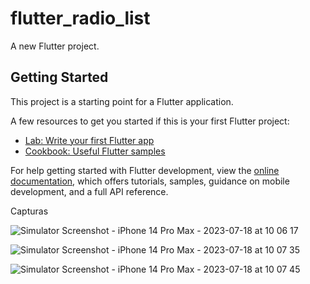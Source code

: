# flutter_radio_list

A new Flutter project.

## Getting Started

This project is a starting point for a Flutter application.

A few resources to get you started if this is your first Flutter project:

- [Lab: Write your first Flutter app](https://docs.flutter.dev/get-started/codelab)
- [Cookbook: Useful Flutter samples](https://docs.flutter.dev/cookbook)

For help getting started with Flutter development, view the
[online documentation](https://docs.flutter.dev/), which offers tutorials,
samples, guidance on mobile development, and a full API reference.


Capturas

![Simulator Screenshot - iPhone 14 Pro Max - 2023-07-18 at 10 06 17](https://github.com/RogerCuesta/radio_list/assets/25230461/b38880c4-23a8-41d3-8d09-8021702ebdfc)

![Simulator Screenshot - iPhone 14 Pro Max - 2023-07-18 at 10 07 35](https://github.com/RogerCuesta/radio_list/assets/25230461/518f22ce-097d-4743-9f58-2d3426d0806b)

![Simulator Screenshot - iPhone 14 Pro Max - 2023-07-18 at 10 07 45](https://github.com/RogerCuesta/radio_list/assets/25230461/a24c0273-3a3b-4e1e-ae66-edeaae8e20f0)
